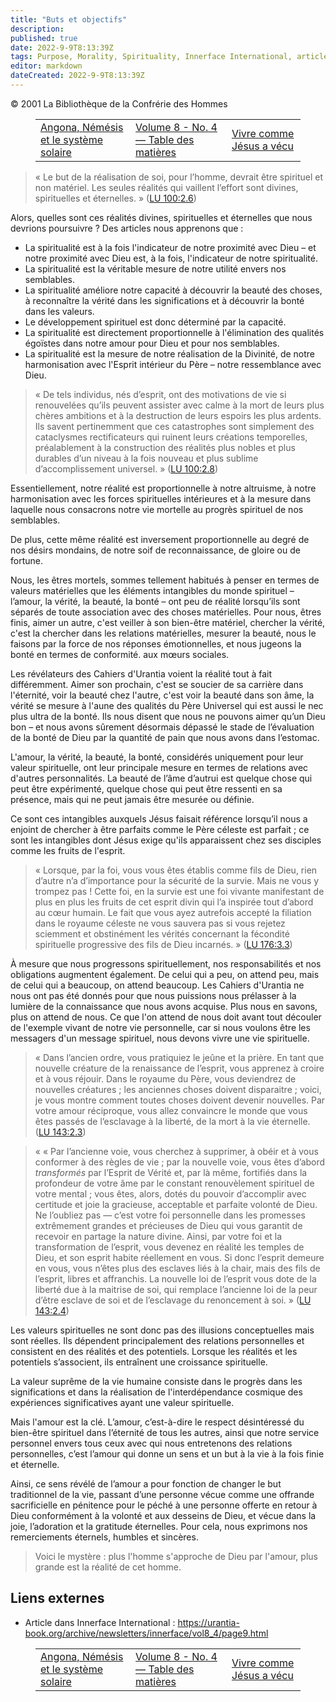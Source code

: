 ```yaml
---
title: "Buts et objectifs"
description: 
published: true
date: 2022-9-9T8:13:39Z
tags: Purpose, Morality, Spirituality, Innerface International, article
editor: markdown
dateCreated: 2022-9-9T8:13:39Z
---
```


<p class="v-card v-sheet theme--light grey lighten-3 px-2">© 2001 La Bibliothèque de la Confrérie des Hommes</p>
<figure class="table chapter-navigator">
  <table>
    <tbody>
      <tr>
        <td>
        <a href="/fr/article/Angona_Nemesis_and_the_Solar_System">
          <span class="mdi mdi-arrow-left-drop-circle"></span><span class="pl-2">Angona, Némésis et le système solaire</span>
        </a>
        </td>
        <td>
        <a href="/fr/index/articles_innerface#volume-8-no-4">
          <span class="mdi mdi-book-open-variant"></span><span class="pl-2">Volume 8 - No. 4 — Table des matières</span>
        </a>
        </td>
        <td>
        <a href="/fr/article/Living_as_Jesus_Lived">
          <span class="pr-2">Vivre comme Jésus a vécu</span><span class="mdi mdi-arrow-right-drop-circle"></span>
        </a>
        </td>
      </tr>
    </tbody>
  </table>
</figure>



> « Le but de la réalisation de soi, pour l’homme, devrait être spirituel et non matériel. Les seules réalités qui vaillent l’effort sont divines, spirituelles et éternelles. » (<a id="a37_178"></a>[LU 100:2.6](/fr/The_Urantia_Book/100#p2_6))

Alors, quelles sont ces réalités divines, spirituelles et éternelles que nous devrions poursuivre ? Des articles nous apprenons que :

- La spiritualité est à la fois l'indicateur de notre proximité avec Dieu – et notre proximité avec Dieu est, à la fois, l'indicateur de notre spiritualité.
- La spiritualité est la véritable mesure de notre utilité envers nos semblables.
- La spiritualité améliore notre capacité à découvrir la beauté des choses, à reconnaître la vérité dans les significations et à découvrir la bonté dans les valeurs.
- Le développement spirituel est donc déterminé par la capacité.
- La spiritualité est directement proportionnelle à l'élimination des qualités égoïstes dans notre amour pour Dieu et pour nos semblables.
- La spiritualité est la mesure de notre réalisation de la Divinité, de notre harmonisation avec l'Esprit intérieur du Père – notre ressemblance avec Dieu.

> « De tels individus, nés d’esprit, ont des motivations de vie si renouvelées qu’ils peuvent assister avec calme à la mort de leurs plus chères ambitions et à la destruction de leurs espoirs les plus ardents. Ils savent pertinemment que ces catastrophes sont simplement des cataclysmes rectificateurs qui ruinent leurs créations temporelles, préalablement à la construction des réalités plus nobles et plus durables d’un niveau à la fois nouveau et plus sublime d’accomplissement universel. » (<a id="a48_495"></a>[LU 100:2.8](/fr/The_Urantia_Book/100#p2_8))

Essentiellement, notre réalité est proportionnelle à notre altruisme, à notre harmonisation avec les forces spirituelles intérieures et à la mesure dans laquelle nous consacrons notre vie mortelle au progrès spirituel de nos semblables.

De plus, cette même réalité est inversement proportionnelle au degré de nos désirs mondains, de notre soif de reconnaissance, de gloire ou de fortune.

Nous, les êtres mortels, sommes tellement habitués à penser en termes de valeurs matérielles que les éléments intangibles du monde spirituel – l’amour, la vérité, la beauté, la bonté – ont peu de réalité lorsqu’ils sont séparés de toute association avec des choses matérielles. Pour nous, êtres finis, aimer un autre, c'est veiller à son bien-être matériel, chercher la vérité, c'est la chercher dans les relations matérielles, mesurer la beauté, nous le faisons par la force de nos réponses émotionnelles, et nous jugeons la bonté en termes de conformité. aux mœurs sociales.

Les révélateurs des Cahiers d'Urantia voient la réalité tout à fait différemment. Aimer son prochain, c'est se soucier de sa carrière dans l'éternité, voir la beauté chez l'autre, c'est voir la beauté dans son âme, la vérité se mesure à l'aune des qualités du Père Universel qui est aussi le nec plus ultra de la bonté. Ils nous disent que nous ne pouvons aimer qu’un Dieu bon – et nous avons sûrement désormais dépassé le stade de l’évaluation de la bonté de Dieu par la quantité de pain que nous avons dans l’estomac.

L'amour, la vérité, la beauté, la bonté, considérés uniquement pour leur valeur spirituelle, ont leur principale mesure en termes de relations avec d'autres personnalités. La beauté de l’âme d’autrui est quelque chose qui peut être expérimenté, quelque chose qui peut être ressenti en sa présence, mais qui ne peut jamais être mesurée ou définie.

Ce sont ces intangibles auxquels Jésus faisait référence lorsqu’il nous a enjoint de chercher à être parfaits comme le Père céleste est parfait ; ce sont les intangibles dont Jésus exige qu'ils apparaissent chez ses disciples comme les fruits de l'esprit.

> « Lorsque, par la foi, vous vous êtes établis comme fils de Dieu, rien d’autre n’a d’importance pour la sécurité de la survie. Mais ne vous y trompez pas ! Cette foi, en la survie est une foi vivante manifestant de plus en plus les fruits de cet esprit divin qui l’a inspirée tout d’abord au cœur humain. Le fait que vous ayez autrefois accepté la filiation dans le royaume céleste ne vous sauvera pas si vous rejetez sciemment et obstinément les vérités concernant la fécondité spirituelle progressive des fils de Dieu incarnés. » (<a id="a62_535"></a>[LU 176:3.3](/fr/The_Urantia_Book/176#p3_3))

À mesure que nous progressons spirituellement, nos responsabilités et nos obligations augmentent également. De celui qui a peu, on attend peu, mais de celui qui a beaucoup, on attend beaucoup. Les Cahiers d'Urantia ne nous ont pas été donnés pour que nous puissions nous prélasser à la lumière de la connaissance que nous avons acquise. Plus nous en savons, plus on attend de nous. Ce que l'on attend de nous doit avant tout découler de l'exemple vivant de notre vie personnelle, car si nous voulons être les messagers d'un message spirituel, nous devons vivre une vie spirituelle.

> « Dans l’ancien ordre, vous pratiquiez le jeûne et la prière. En tant que nouvelle créature de la renaissance de l’esprit, vous apprenez à croire et à vous réjouir. Dans le royaume du Père, vous deviendrez de nouvelles créatures ; les anciennes choses doivent disparaitre ; voici, je vous montre comment toutes choses doivent devenir nouvelles. Par votre amour réciproque, vous allez convaincre le monde que vous êtes passés de l’esclavage à la liberté, de la mort à la vie éternelle. (<a id="a66_488"></a>[LU 143:2.3](/fr/The_Urantia_Book/143#p2_3))

> « « Par l’ancienne voie, vous cherchez à supprimer, à obéir et à vous conformer à des règles de vie ; par la nouvelle voie, vous êtes d’abord *transformés* par l’Esprit de Vérité et, par là même, fortifiés dans la profondeur de votre âme par le constant renouvèlement spirituel de votre mental ; vous êtes, alors, dotés du pouvoir d’accomplir avec certitude et joie la gracieuse, acceptable et parfaite volonté de Dieu. Ne l’oubliez pas — c’est votre foi personnelle dans les promesses extrêmement grandes et précieuses de Dieu qui vous garantit de recevoir en partage la nature divine. Ainsi, par votre foi et la transformation de l’esprit, vous devenez en réalité les temples de Dieu, et son esprit habite réellement en vous. Si donc l’esprit demeure en vous, vous n’êtes plus des esclaves liés à la chair, mais des fils de l’esprit, libres et affranchis. La nouvelle loi de l’esprit vous dote de la liberté due à la maitrise de soi, qui remplace l’ancienne loi de la peur d’être esclave de soi et de l’esclavage du renoncement à soi. » (<a id="a68_1042"></a>[LU 143:2.4](/fr/The_Urantia_Book/143#p2_4))

Les valeurs spirituelles ne sont donc pas des illusions conceptuelles mais sont réelles. Ils dépendent principalement des relations personnelles et consistent en des réalités et des potentiels. Lorsque les réalités et les potentiels s’associent, ils entraînent une croissance spirituelle.

La valeur suprême de la vie humaine consiste dans le progrès dans les significations et dans la réalisation de l'interdépendance cosmique des expériences significatives ayant une valeur spirituelle.

Mais l'amour est la clé. L’amour, c’est-à-dire le respect désintéressé du bien-être spirituel dans l’éternité de tous les autres, ainsi que notre service personnel envers tous ceux avec qui nous entretenons des relations personnelles, c’est l’amour qui donne un sens et un but à la vie à la fois finie et éternelle.

Ainsi, ce sens révélé de l’amour a pour fonction de changer le but traditionnel de la vie, passant d’une personne vécue comme une offrande sacrificielle en pénitence pour le péché à une personne offerte en retour à Dieu conformément à la volonté et aux desseins de Dieu, et vécue dans la joie, l’adoration et la gratitude éternelles. Pour cela, nous exprimons nos remerciements éternels, humbles et sincères.

> Voici le mystère : plus l'homme s'approche de Dieu par l'amour, plus grande est la réalité de cet homme.

## Liens externes

- Article dans Innerface International : https://urantia-book.org/archive/newsletters/innerface/vol8_4/page9.html






<figure class="table chapter-navigator">
  <table>
    <tbody>
      <tr>
        <td>
        <a href="/fr/article/Angona_Nemesis_and_the_Solar_System">
          <span class="mdi mdi-arrow-left-drop-circle"></span><span class="pl-2">Angona, Némésis et le système solaire</span>
        </a>
        </td>
        <td>
        <a href="/fr/index/articles_innerface#volume-8-no-4">
          <span class="mdi mdi-book-open-variant"></span><span class="pl-2">Volume 8 - No. 4 — Table des matières</span>
        </a>
        </td>
        <td>
        <a href="/fr/article/Living_as_Jesus_Lived">
          <span class="pr-2">Vivre comme Jésus a vécu</span><span class="mdi mdi-arrow-right-drop-circle"></span>
        </a>
        </td>
      </tr>
    </tbody>
  </table>
</figure>
